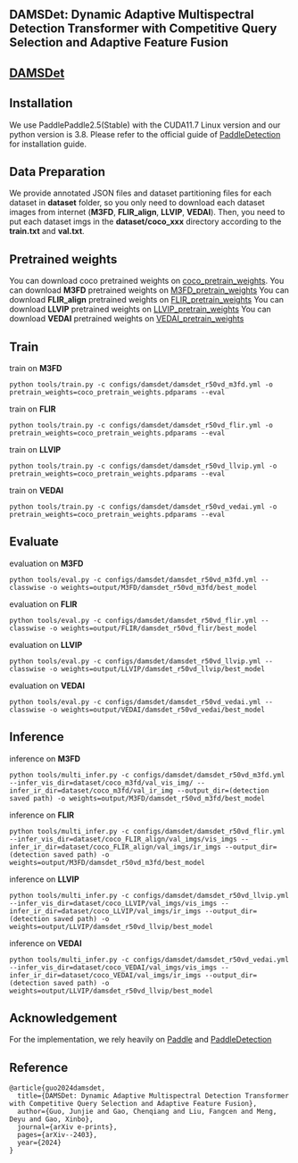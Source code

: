 ## DAMSDet: Dynamic Adaptive Multispectral Detection Transformer with Competitive Query Selection and Adaptive Feature Fusion
## [DAMSDet](https://arxiv.org/pdf/2403.00326)

## Installation
We use PaddlePaddle2.5(Stable) with the CUDA11.7 Linux version and our python version is 3.8. Please refer to the official guide of [PaddleDetection](https://github.com/PaddlePaddle/PaddleDetection/tree/develop) for installation guide.

## Data Preparation
We provide annotated JSON files and dataset partitioning files for each dataset in **dataset** folder, so you only need to download each dataset images from internet (**M3FD**, **FLIR_align**, **LLVIP**, **VEDAI**). Then, you need to put each dataset imgs in the **dataset/coco_xxx** directory according to the **train.txt** and **val.txt**.

## Pretrained weights
You can download coco pretrained weights on [coco_pretrain_weights](https://drive.google.com/file/d/13IfjgrLvoUQq8CCoMDdZ3skUmmHHWLcu/view?usp=sharing).
You can download **M3FD** pretrained weights on [M3FD_pretrain_weights](https://drive.google.com/file/d/1V1ohLT2YeUyX_AcMogO8tnWFiHqMgLvH/view?usp=sharing)
You can download **FLIR_align** pretrained weights on [FLIR_pretrain_weights](https://drive.google.com/file/d/107rDvGqXT0MkDABM6WAB9Qim1srcqP0P/view?usp=sharing)
You can download **LLVIP** pretrained weights on [LLVIP_pretrain_weights](https://drive.google.com/file/d/1y3_q7lSQvq_NZy0NfehKf9vMtQ7R0CEh/view?usp=sharing)
You can download **VEDAI** pretrained weights on [VEDAI_pretrain_weights](https://drive.google.com/file/d/1iCGCxTjIUpB6nWWemyPR-f7ujUAgb39H/view?usp=sharing)

## Train
train on **M3FD** 

    python tools/train.py -c configs/damsdet/damsdet_r50vd_m3fd.yml -o pretrain_weights=coco_pretrain_weights.pdparams --eval

train on **FLIR** 

    python tools/train.py -c configs/damsdet/damsdet_r50vd_flir.yml -o pretrain_weights=coco_pretrain_weights.pdparams --eval

train on **LLVIP** 

    python tools/train.py -c configs/damsdet/damsdet_r50vd_llvip.yml -o pretrain_weights=coco_pretrain_weights.pdparams --eval

train on **VEDAI** 

    python tools/train.py -c configs/damsdet/damsdet_r50vd_vedai.yml -o pretrain_weights=coco_pretrain_weights.pdparams --eval


## Evaluate
 evaluation on **M3FD** 

    python tools/eval.py -c configs/damsdet/damsdet_r50vd_m3fd.yml --classwise -o weights=output/M3FD/damsdet_r50vd_m3fd/best_model

evaluation on **FLIR**  

    python tools/eval.py -c configs/damsdet/damsdet_r50vd_flir.yml --classwise -o weights=output/FLIR/damsdet_r50vd_flir/best_model

evaluation on **LLVIP**  

    python tools/eval.py -c configs/damsdet/damsdet_r50vd_llvip.yml --classwise -o weights=output/LLVIP/damsdet_r50vd_llvip/best_model

evaluation on **VEDAI**

    python tools/eval.py -c configs/damsdet/damsdet_r50vd_vedai.yml --classwise -o weights=output/VEDAI/damsdet_r50vd_vedai/best_model


## Inference
inference on **M3FD** 

    python tools/multi_infer.py -c configs/damsdet/damsdet_r50vd_m3fd.yml --infer_vis_dir=dataset/coco_m3fd/val_vis_img/ --infer_ir_dir=dataset/coco_m3fd/val_ir_img --output_dir=(detection saved path) -o weights=output/M3FD/damsdet_r50vd_m3fd/best_model

inference on **FLIR** 

    python tools/multi_infer.py -c configs/damsdet/damsdet_r50vd_flir.yml --infer_vis_dir=dataset/coco_FLIR_align/val_imgs/vis_imgs --infer_ir_dir=dataset/coco_FLIR_align/val_imgs/ir_imgs --output_dir=(detection saved path) -o weights=output/M3FD/damsdet_r50vd_m3fd/best_model

inference on **LLVIP** 

    python tools/multi_infer.py -c configs/damsdet/damsdet_r50vd_llvip.yml --infer_vis_dir=dataset/coco_LLVIP/val_imgs/vis_imgs --infer_ir_dir=dataset/coco_LLVIP/val_imgs/ir_imgs --output_dir=(detection saved path) -o weights=output/LLVIP/damsdet_r50vd_llvip/best_model

inference on **VEDAI** 

    python tools/multi_infer.py -c configs/damsdet/damsdet_r50vd_vedai.yml --infer_vis_dir=dataset/coco_VEDAI/val_imgs/vis_imgs --infer_ir_dir=dataset/coco_VEDAI/val_imgs/ir_imgs --output_dir=(detection saved path) -o weights=output/LLVIP/damsdet_r50vd_llvip/best_model


## Acknowledgement
For the implementation, we rely heavily on [Paddle](https://github.com/PaddlePaddle/Paddle) and [PaddleDetection](https://github.com/PaddlePaddle/PaddleDetection/tree/develop)


## Reference

    @article{guo2024damsdet,
      title={DAMSDet: Dynamic Adaptive Multispectral Detection Transformer with Competitive Query Selection and Adaptive Feature Fusion},
      author={Guo, Junjie and Gao, Chenqiang and Liu, Fangcen and Meng, Deyu and Gao, Xinbo},
      journal={arXiv e-prints},
      pages={arXiv--2403},
      year={2024}
    }

